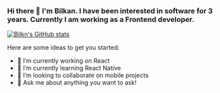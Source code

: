 ### Hi there 👋 I'm Bilkan. I have been interested in software for 3 years. Currently I am working as a Frontend developer.

[![Bilkn's GitHub stats](https://github-readme-stats.vercel.app/api?username=bilkn)](https://github.com/bilkn/github-readme-stats)

Here are some ideas to get you started:

- 🔭 I’m currently working on React
- 🌱 I’m currently learning React Native
- 👯 I’m looking to collaborate on mobile projects
- 💬 Ask me about anything you want to ask!


